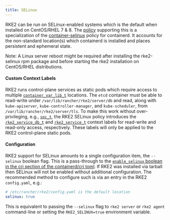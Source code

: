 ```yaml
---
title: SELinux
---
```


RKE2 can be run on SELinux-enabled systems which is the default when installed on CentOS/RHEL 7 &amp; 8.
The [policy](https://github.com/rancher/rke2-selinux) supporting this is a specialization of the 
[container-selinux](https://github.com/containers/container-selinux) policy for containerd. It accounts
for the non-standard location(s) which containerd is installed and places persistent and ephemeral state.

Note: A Linux server reboot might be required after installing the rke2-selinux rpm package and before starting the rke2 installation on CentOS/RHEL distributions.

#### Custom Context Labels

RKE2 runs control-plane services as static pods which require access to multiple
[`container_var_lib_t`](https://github.com/containers/container-selinux/blob/RHEL7.5/container.te#L59)
locations. The `etcd` container must be able to read-write under `/var/lib/rancher/rke2/server/db` and read,
along with `kube-apiserver`, `kube-controller-manager`, and `kube-scheduler`, from `/var/lib/rancher/rke2/server/tls`.
To make this work without over-privileging, e.g.,
[`spc_t`](https://github.com/containers/container-selinux/blob/RHEL7.5/container.te#L47-L49), the RKE2 SELinux policy
introduces the [`rke2_service_db_t`](https://github.com/rancher/rke2-selinux/blob/v0.3.latest.1/rke2.te#L15-L21) and 
[`rke2_service_t`](https://github.com/rancher/rke2-selinux/blob/v0.3.latest.1/rke2.te#L9-L13) context labels for
read-write and read-only access, respectively. These labels will only be applied to the RKE2 control-plane static pods.  

#### Configuration

RKE2 support for SELinux amounts to a single configuration item, the `--selinux` boolean flag. This is a pass-through
to the [`enable_selinux` boolean in the cri section of the containerd/cri toml](https://github.com/containerd/cri/blob/release/1.4/docs/config.md).
If RKE2 was installed via tarball then SELinux will not be enabled without additional configuration. The recommended
method to configure such is via an entry in the RKE2 `config.yaml`, e.g.:

```yaml
# /etc/rancher/rke2/config.yaml is the default location
selinux: true
```

This is equivalent to passing the `--selinux` flag to `rke2 server` or `rke2 agent` command-line or setting the
`RKE2_SELINUX=true` environment variable.
